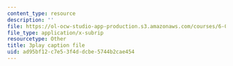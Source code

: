 ```yaml
---
content_type: resource
description: ''
file: https://ol-ocw-studio-app-production.s3.amazonaws.com/courses/6-042j-mathematics-for-computer-science-spring-2015/ad95bf12c7e53f4ddcbe5744b2cae454_L2yOSFsMvnc.srt
file_type: application/x-subrip
resourcetype: Other
title: 3play caption file
uid: ad95bf12-c7e5-3f4d-dcbe-5744b2cae454
---
```

